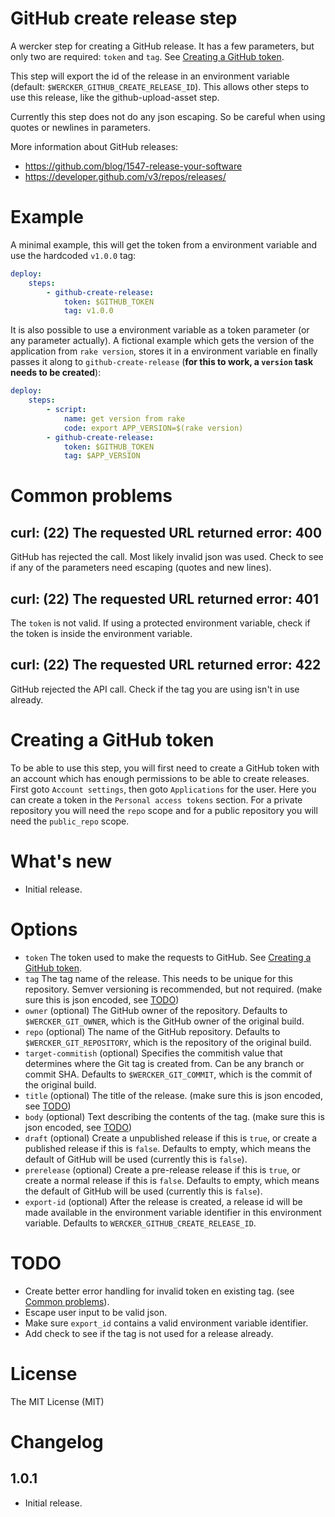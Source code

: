 # GitHub create release step

A wercker step for creating a GitHub release. It has a few parameters, but only two are required: `token` and `tag`. See [Creating a GitHub token](#creating-a-github-token).

This step will export the id of the release in an environment variable (default: `$WERCKER_GITHUB_CREATE_RELEASE_ID`). This allows other steps to use this release, like the github-upload-asset step.

Currently this step does not do any json escaping. So be careful when using quotes or newlines in parameters.

More information about GitHub releases:

- https://github.com/blog/1547-release-your-software
- https://developer.github.com/v3/repos/releases/

# Example

A minimal example, this will get the token from a environment variable and use the hardcoded `v1.0.0` tag:

``` yaml
deploy:
    steps:
        - github-create-release:
            token: $GITHUB_TOKEN
            tag: v1.0.0
```

It is also possible to use a environment variable as a token parameter (or any parameter actually). A fictional example which gets the version of the application from `rake version`, stores it in a environment variable en finally passes it along to `github-create-release` (**for this to work, a `version` task needs to be created**):

``` yaml
deploy:
    steps:
        - script:
            name: get version from rake
            code: export APP_VERSION=$(rake version)
        - github-create-release:
            token: $GITHUB_TOKEN
            tag: $APP_VERSION
```

# Common problems

## curl: (22) The requested URL returned error: 400

GitHub has rejected the call. Most likely invalid json was used. Check to see if any of the parameters need escaping (quotes and new lines).

## curl: (22) The requested URL returned error: 401

The `token` is not valid. If using a protected environment variable, check if the token is inside the environment variable.

## curl: (22) The requested URL returned error: 422

GitHub rejected the API call. Check if the tag you are using isn't in use already.

# Creating a GitHub token

To be able to use this step, you will first need to create a GitHub token with an account which has enough permissions to be able to create releases. First goto `Account settings`, then goto `Applications` for the user. Here you can create a token in the `Personal access tokens` section. For a private repository you will need the `repo` scope and for a public repository you will need the `public_repo` scope.

# What's new

- Initial release.

# Options

- `token` The token used to make the requests to GitHub. See [Creating a GitHub token](#creating-a-github-token).
- `tag` The tag name of the release. This needs to be unique for this repository. Semver versioning is recommended, but not required. (make sure this is json encoded, see [TODO](#todo))
- `owner` (optional) The GitHub owner of the repository. Defaults to `$WERCKER_GIT_OWNER`, which is the GitHub owner of the original build.
- `repo` (optional) The name of the GitHub repository. Defaults to `$WERCKER_GIT_REPOSITORY`, which is the repository of the original build.
- `target-commitish` (optional) Specifies the commitish value that determines where the Git tag is created from. Can be any branch or commit SHA. Defaults to `$WERCKER_GIT_COMMIT`, which is the commit of the original build.
- `title` (optional) The title of the release. (make sure this is json encoded, see [TODO](#todo))
- `body` (optional) Text describing the contents of the tag. (make sure this is json encoded, see [TODO](#todo))
- `draft` (optional) Create a unpublished release if this is `true`, or create a published release if this is `false`. Defaults to empty, which means the default of GitHub will be used (currently this is `false`).
- `prerelease` (optional) Create a pre-release release if this is `true`, or create a normal release if this is `false`. Defaults to empty, which means the default of GitHub will be used (currently this is `false`).
- `export-id` (optional) After the release is created, a release id will be made available in the environment variable identifier in this environment variable. Defaults to `WERCKER_GITHUB_CREATE_RELEASE_ID`.

# TODO

- Create better error handling for invalid token en existing tag. (see [Common problems](#common-problems)).
- Escape user input to be valid json.
- Make sure `export_id` contains a valid environment variable identifier.
- Add check to see if the tag is not used for a release already.

# License

The MIT License (MIT)

# Changelog

## 1.0.1

- Initial release.
